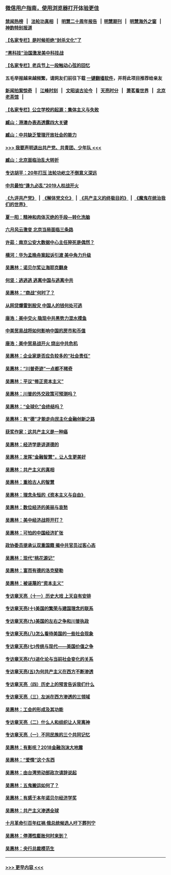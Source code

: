 ### [微信用户指南，使用浏览器打开体验更佳](https://github.com/gfw-breaker/banned-news1/blob/master/indexes/wechat-guide.md?t=0)
#### [禁闻热榜](热点新闻.md?t=0)  &nbsp;&nbsp;|&nbsp;&nbsp; [法轮功真相](https://github.com/gfw-breaker/truth/blob/master/README.md?t=0) &nbsp;&nbsp;|&nbsp;&nbsp; [明慧二十周年报告](https://github.com/gfw-breaker/mh-reports/blob/master/README.md?t=0) &nbsp;&nbsp;|&nbsp;&nbsp;[明慧期刊](https://github.com/gfw-breaker/mh-qikan) &nbsp;&nbsp;|&nbsp;&nbsp; [明慧海外之窗](https://github.com/gfw-breaker/mh-news/blob/master/README.md?t=0) &nbsp;&nbsp;|&nbsp;&nbsp; [神韵特别报道](https://github.com/gfw-breaker/mh-news/blob/master/shenyun.md?t=0)
#### [【名家专栏】是时候拒绝“封杀文化”了](../pages/nsc423/n11814093.md?t=02162355) 
#### [“黑科技”治国激发美中科技战](../pages/nsc423/n11638056.md?t=02162355) 
#### [【名家专栏】老兵节上一段触动心弦的回忆](../pages/nsc423/n11646016.md?t=02162355) 
#### 五毛举报越来越频繁，请网友们前往下载 [一键翻墙软件](https://github.com/gfw-breaker/ssr-accounts)，并将此项目推荐给亲友
#### [新闻拍案惊奇](https://github.com/gfw-breaker/banned-news1/blob/master/pages/link4.md) &nbsp;&nbsp;|&nbsp;&nbsp; [江峰时刻](https://github.com/gfw-breaker/banned-news1/blob/master/pages/link4.md) &nbsp;&nbsp;|&nbsp;&nbsp; [文昭谈古论今](https://github.com/gfw-breaker/banned-news1/blob/master/pages/link4.md) &nbsp;&nbsp;|&nbsp;&nbsp; [天亮时分](https://github.com/gfw-breaker/banned-news1/blob/master/pages/link4.md) &nbsp;&nbsp;|&nbsp;&nbsp; [萧茗看世界](https://github.com/gfw-breaker/banned-news1/blob/master/pages/link4.md) &nbsp;&nbsp;|&nbsp;&nbsp; [北京老茶馆](https://github.com/gfw-breaker/banned-news1/blob/master/pages/link4.md) &nbsp;&nbsp;|&nbsp;&nbsp; 
#### [【名家专栏】公立学校的起源：集体主义与失败](../pages/nsc423/n11601833.md?t=02162355) 
#### [臧山：港澳办表态透露四大关键](../pages/nsc423/n11421628.md?t=02162355) 
#### [臧山：中共缺乏管理开放社会的能力](../pages/nsc423/n11407457.md?t=02162355) 
#### [>>> 我要声明退出共产党、共青团、少年队 <<<](https://github.com/begood0513/goodnews/blob/master/quit/letter.md) 
#### [臧山：北京面临治乱大转折](../pages/nsc423/n11406895.md?t=02162355) 
#### [专访胡平：20年打压 法轮功屹立不倒意义深远](../pages/nsc423/n11398800.md?t=02162355) 
#### [中共最怕“逢九必乱”2019人权战开火](../pages/nsc423/n11385248.md?t=02162355) 
#### [《九评共产党》](https://github.com/begood0513/9ping.md/blob/master/README.md) &nbsp;|&nbsp; [《解体党文化》](../../../../jtdwh.md/blob/master/README.md)  &nbsp;|&nbsp; [《共产主义的终极目的》](../../../../gczydzjmd.md/blob/master/README.md) &nbsp;|&nbsp; [《魔鬼在统治我们的世界》](../../../../mgztzwmdsj.md/blob/master/README.md) 
#### [夏一阳：精神和肉体灭绝的手段—转化洗脑](../pages/nsc423/n11368250.md?t=02162355) 
#### [六月风云激变 北京当局面临三条路](../pages/nsc423/n11313668.md?t=02162355) 
#### [许茹：南京公安大数据中心主任猝死是偶然？](../pages/nsc423/n11064744.md?t=02162355) 
#### [横河：华为孟晚舟案起诉引渡 美中角力升级](../pages/nsc423/n11027230.md?t=02162355) 
#### [吴惠林：诺贝尔奖让海耶克翻身](../pages/nsc423/n10890049.md?t=02162355) 
#### [何坚：逃逃逃 逃离中国与逃离中共](../pages/nsc423/n10592891.md?t=02162355) 
#### [吴惠林：“商战”何时了？](../pages/nsc423/n10573558.md?t=02162355) 
#### [从网贷爆雷到股灾 中国人的钱何处可逃](../pages/nsc423/n10572800.md?t=02162355) 
#### [唐浩：美中交火 隐现中共黑势力混水摸鱼](../pages/nsc423/n10544040.md?t=02162355) 
#### [中美贸易战将如何影响中国的房市和币值](../pages/nsc423/n10543697.md?t=02162355) 
#### [唐浩：美中贸易战开火 烧出中共危机](../pages/nsc423/n10540126.md?t=02162355) 
#### [吴惠林：企业家是否应负较多的“社会责任”](../pages/nsc423/n10535022.md?t=02162355) 
#### [吴惠林：“川普奇迹”一点都不稀奇](../pages/nsc423/n10512808.md?t=02162355) 
#### [吴惠林：平议“修正资本主义”](../pages/nsc423/n10495724.md?t=02162355) 
#### [吴惠林：川普的外交政策可预测吗？](../pages/nsc423/n10462387.md?t=02162355) 
#### [吴惠林：“全球化”会终结吗？](../pages/nsc423/n10452838.md?t=02162355) 
#### [吴惠林：有“德”才能走向民主化金融创新之路](../pages/nsc423/n10432292.md?t=02162355) 
#### [获奖作家：这共产主义是一种癌](../pages/nsc423/n10431541.md?t=02162355) 
#### [吴惠林：经济学是讲道德的](../pages/nsc423/n10398014.md?t=02162355) 
#### [吴惠林：发挥“金融智慧”，让人生更美好](../pages/nsc423/n10375019.md?t=02162355) 
#### [吴惠林：共产主义的真相](../pages/nsc423/n10351394.md?t=02162355) 
#### [吴惠林：重拾古人的智慧](../pages/nsc423/n10337691.md?t=02162355) 
#### [吴惠林：理念永恒的《资本主义与自由》](../pages/nsc423/n10316274.md?t=02162355) 
#### [吴惠林：数位经济的美丽与哀愁](../pages/nsc423/n10292946.md?t=02162355) 
#### [吴惠林：美中经济战将开打？](../pages/nsc423/n10258825.md?t=02162355) 
#### [吴惠林：可怕的中国经济扩张](../pages/nsc423/n10219147.md?t=02162355) 
#### [政协委员提承认双重国籍 揭中共官员过客心态](../pages/nsc423/n10208809.md?t=02162355) 
#### [吴惠林：现代“桃花源记”](../pages/nsc423/n10185234.md?t=02162355) 
#### [吴惠林：富而有德的洛克斐勒](../pages/nsc423/n10142264.md?t=02162355) 
#### [吴惠林：被诬蔑的“资本主义”](../pages/nsc423/n10124816.md?t=02162355) 
#### [专访章天亮（十一）历史大戏 上天自有安排](../pages/nsc423/n10094905.md?t=02162355) 
#### [专访章天亮(十)美国的繁荣与建国理念的联系](../pages/nsc423/n10094899.md?t=02162355) 
#### [专访章天亮(九)美国的左右之争和川普执政](../pages/nsc423/n10094889.md?t=02162355) 
#### [专访章天亮(八)怎么看待美国的一些社会现象](../pages/nsc423/n10094857.md?t=02162355) 
#### [专访章天亮(七)传统与现代——美国价值之争](../pages/nsc423/n10093140.md?t=02162355) 
#### [专访章天亮(六)进化论与当前社会变化的关系](../pages/nsc423/n10092036.md?t=02162355) 
#### [专访章天亮(五)为何共产主义在西方不断渗透](../pages/nsc423/n10083620.md?t=02162355) 
#### [专访章天亮（四）历史上的预言告诉我们什么](../pages/nsc423/n10083606.md?t=02162355) 
#### [专访章天亮（三）左派在西方渗透的三领域](../pages/nsc423/n10081115.md?t=02162355) 
#### [吴惠林：工会的形成及其功能](../pages/nsc423/n10080633.md?t=02162355) 
#### [专访章天亮（二）什么人和组织让人背离神](../pages/nsc423/n10076637.md?t=02162355) 
#### [专访章天亮（一）不同民族的三个共同记忆](../pages/nsc423/n10074188.md?t=02162355) 
#### [吴惠林：有影呒？2018金融泡沫大地震](../pages/nsc423/n10040534.md?t=02162355) 
#### [吴惠林：“爱情”这个东西](../pages/nsc423/n10019423.md?t=02162355) 
#### [吴惠林：由台湾劳动部政次请辞说起](../pages/nsc423/n9979679.md?t=02162355) 
#### [吴惠林：五鬼搬运如何了？](../pages/nsc423/n9925338.md?t=02162355) 
#### [吴惠林：有感于本年诺贝尔经济学奖](../pages/nsc423/n9871883.md?t=02162355) 
#### [吴惠林：共产主义渗透全球](../pages/nsc423/n9812748.md?t=02162355) 
#### [十月革命引百年红祸 俄总统候选人吁下葬列宁](../pages/nsc423/n9810182.md?t=02162355) 
#### [吴惠林：停滞性膨胀何时来到？](../pages/nsc423/n9764136.md?t=02162355) 
#### [吴惠林：央行总裁模范生](../pages/nsc423/n9728134.md?t=02162355) 

----
#### [ >>> 更早内容 <<< ](../indexes/nsc423-earlier.md)
